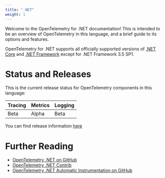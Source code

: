 ```yaml
---
title: ".NET"
weight: 1
---
```


Welcome to the OpenTelemetry for .NET documentation! This is intended to be an overview of OpenTelemetry in this language, and a brief guide to its options and features.

OpenTelemetry for .NET supports all officially supported versions of [.NET Core](https://dotnet.microsoft.com/download/dotnet-core) and [.NET Framework](https://dotnet.microsoft.com/download/dotnet-framework) except for .NET Framework 3.5 SP1.

# Status and Releases

This is the current release status for OpenTelemetry components in this language:

| Tracing | Metrics | Logging |
| ------- | ------- | ------- |
| Beta    | Alpha   | Beta    |

You can find release information [here](https://github.com/open-telemetry/opentelemetry-dotnet/releases)

# Further Reading

* [OpenTelemetry .NET on GitHub](https://github.com/open-telemetry/opentelemetry-dotnet)
* [OpenTelemetry .NET Contrib](https://github.com/open-telemetry/opentelemetry-dotnet-contrib)
* [OpenTelemetry .NET Automatic Instrumentation on GitHub](https://github.com/open-telemetry/opentelemetry-dotnet-instrumentation)